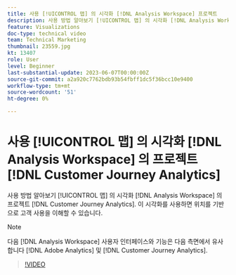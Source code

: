```yaml
---
title: 사용 [!UICONTROL 맵] 의 시각화 [!DNL Analysis Workspace] 프로젝트
description: 사용 방법 알아보기 [!UICONTROL 맵] 의 시각화 [!DNL Analysis Workspace] 의 프로젝트 [!DNL Customer Journey Analytics].
feature: Visualizations
doc-type: technical video
team: Technical Marketing
thumbnail: 23559.jpg
kt: 13407
role: User
level: Beginner
last-substantial-update: 2023-06-07T00:00:00Z
source-git-commit: a2a920c7762bdb93b54fbff1dc5f36bcc10e9400
workflow-type: tm+mt
source-wordcount: '51'
ht-degree: 0%

---
```


# 사용 [!UICONTROL 맵] 의 시각화 [!DNL Analysis Workspace] 의 프로젝트 [!DNL Customer Journey Analytics]

사용 방법 알아보기 [!UICONTROL 맵] 의 시각화 [!DNL Analysis Workspace] 의 프로젝트 [!DNL Customer Journey Analytics]. 이 시각화를 사용하면 위치를 기반으로 고객 사용을 이해할 수 있습니다.

>[!NOTE]
>
>다음 [!DNL Analysis Workspace] 사용자 인터페이스와 기능은 다음 측면에서 유사합니다 [!DNL Adobe Analytics] 및 [!DNL Customer Journey Analytics].

>[!VIDEO](https://video.tv.adobe.com/v/23559/?quality=12&learn=on)
